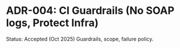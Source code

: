 # ADR-004: CI Guardrails (No SOAP logs, Protect Infra)
Status: Accepted (Oct 2025)
Guardrails, scope, failure policy.
